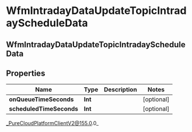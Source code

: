 # WfmIntradayDataUpdateTopicIntradayScheduleData

## WfmIntradayDataUpdateTopicIntradayScheduleData

## Properties

|Name | Type | Description | Notes|
|------------ | ------------- | ------------- | -------------|
| **onQueueTimeSeconds** | **Int** |  | [optional] |
| **scheduledTimeSeconds** | **Int** |  | [optional] |



_PureCloudPlatformClientV2@155.0.0_
